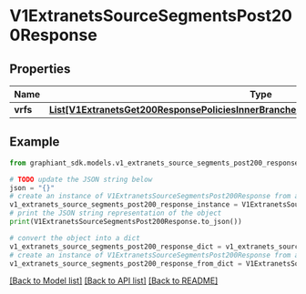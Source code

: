 # V1ExtranetsSourceSegmentsPost200Response


## Properties

Name | Type | Description | Notes
------------ | ------------- | ------------- | -------------
**vrfs** | [**List[V1ExtranetsGet200ResponsePoliciesInnerBranchesExcludedDevicesInnerSegmentsInner]**](V1ExtranetsGet200ResponsePoliciesInnerBranchesExcludedDevicesInnerSegmentsInner.md) |  | [optional] 

## Example

```python
from graphiant_sdk.models.v1_extranets_source_segments_post200_response import V1ExtranetsSourceSegmentsPost200Response

# TODO update the JSON string below
json = "{}"
# create an instance of V1ExtranetsSourceSegmentsPost200Response from a JSON string
v1_extranets_source_segments_post200_response_instance = V1ExtranetsSourceSegmentsPost200Response.from_json(json)
# print the JSON string representation of the object
print(V1ExtranetsSourceSegmentsPost200Response.to_json())

# convert the object into a dict
v1_extranets_source_segments_post200_response_dict = v1_extranets_source_segments_post200_response_instance.to_dict()
# create an instance of V1ExtranetsSourceSegmentsPost200Response from a dict
v1_extranets_source_segments_post200_response_from_dict = V1ExtranetsSourceSegmentsPost200Response.from_dict(v1_extranets_source_segments_post200_response_dict)
```
[[Back to Model list]](../README.md#documentation-for-models) [[Back to API list]](../README.md#documentation-for-api-endpoints) [[Back to README]](../README.md)


